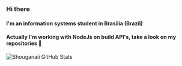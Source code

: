 ### Hi there

#### I'm an information systems student in Brasília (Brazil)
#### Actually I'm working with NodeJs on build API's, take a look on my repositories 💬

![Shouganaii GitHub Stats](https://github-readme-stats.vercel.app/api?username=Shouganaii&show_icons=true)